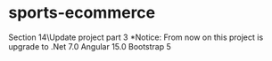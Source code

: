 # sports-ecommerce

Section 14\Update project part 3
*Notice:
From now on this project is upgrade to .Net 7.0
Angular 15.0
Bootstrap 5







 













